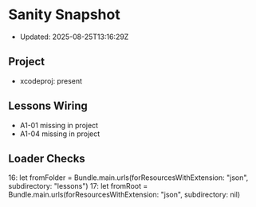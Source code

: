 # Sanity Snapshot

- Updated: 2025-08-25T13:16:29Z

## Project
- xcodeproj: present

## Lessons Wiring
- A1-01 missing in project
- A1-04 missing in project

## Loader Checks
16:        let fromFolder = Bundle.main.urls(forResourcesWithExtension: "json", subdirectory: "lessons")
17:        let fromRoot = Bundle.main.urls(forResourcesWithExtension: "json", subdirectory: nil)
